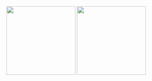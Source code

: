 
<div>
  <img height="180em" src="https://github-readme-stats.vercel.app/api?username=cels0&show_icons=true&theme=dark" />
  <img height="180em" src="https://github-readme-stats.vercel.app/api/top-langs/?username=cels0&layout=compact&theme=dark" />
</div>
